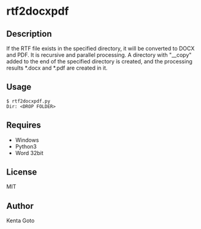 # rtf2docxpdf 

## Description  
If the RTF file exists in the specified directory, it will be converted to DOCX and PDF. It is recursive and parallel processing. A directory with "__copy" added to the end of the specified directory is created, and the processing results \*.docx and \*.pdf are created in it.  

## Usage  
```
$ rtf2docxpdf.py
Dir: <DROP FOLDER>
```

## Requires  
- Windows  
- Python3  
- Word 32bit

## License
MIT

## Author  
Kenta Goto

